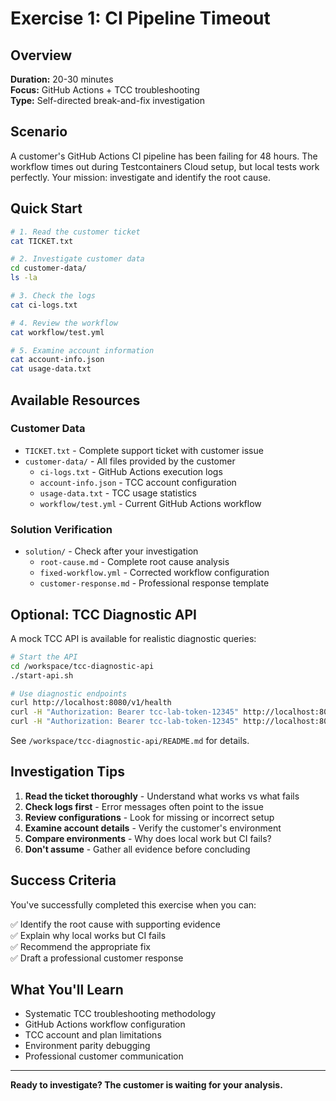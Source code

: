 # Exercise 1: CI Pipeline Timeout

## Overview

**Duration:** 20-30 minutes  
**Focus:** GitHub Actions + TCC troubleshooting  
**Type:** Self-directed break-and-fix investigation

## Scenario

A customer's GitHub Actions CI pipeline has been failing for 48 hours. The workflow times out during Testcontainers Cloud setup, but local tests work perfectly. Your mission: investigate and identify the root cause.

## Quick Start

```bash
# 1. Read the customer ticket
cat TICKET.txt

# 2. Investigate customer data
cd customer-data/
ls -la

# 3. Check the logs
cat ci-logs.txt

# 4. Review the workflow
cat workflow/test.yml

# 5. Examine account information
cat account-info.json
cat usage-data.txt
```

## Available Resources

### Customer Data
- `TICKET.txt` - Complete support ticket with customer issue
- `customer-data/` - All files provided by the customer
  - `ci-logs.txt` - GitHub Actions execution logs
  - `account-info.json` - TCC account configuration
  - `usage-data.txt` - TCC usage statistics
  - `workflow/test.yml` - Current GitHub Actions workflow

### Solution Verification
- `solution/` - Check after your investigation
  - `root-cause.md` - Complete root cause analysis
  - `fixed-workflow.yml` - Corrected workflow configuration
  - `customer-response.md` - Professional response template

## Optional: TCC Diagnostic API

A mock TCC API is available for realistic diagnostic queries:

```bash
# Start the API
cd /workspace/tcc-diagnostic-api
./start-api.sh

# Use diagnostic endpoints
curl http://localhost:8080/v1/health
curl -H "Authorization: Bearer tcc-lab-token-12345" http://localhost:8080/v1/account
curl -H "Authorization: Bearer tcc-lab-token-12345" http://localhost:8080/v1/usage
```

See `/workspace/tcc-diagnostic-api/README.md` for details.

## Investigation Tips

1. **Read the ticket thoroughly** - Understand what works vs what fails
2. **Check logs first** - Error messages often point to the issue
3. **Review configurations** - Look for missing or incorrect setup
4. **Examine account details** - Verify the customer's environment
5. **Compare environments** - Why does local work but CI fails?
6. **Don't assume** - Gather all evidence before concluding

## Success Criteria

You've successfully completed this exercise when you can:

✅ Identify the root cause with supporting evidence  
✅ Explain why local works but CI fails  
✅ Recommend the appropriate fix  
✅ Draft a professional customer response  

## What You'll Learn

- Systematic TCC troubleshooting methodology
- GitHub Actions workflow configuration
- TCC account and plan limitations
- Environment parity debugging
- Professional customer communication

---

**Ready to investigate? The customer is waiting for your analysis.**

